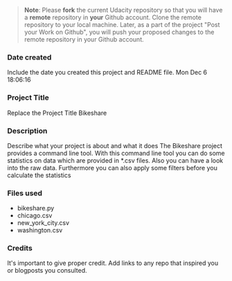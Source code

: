 >**Note**: Please **fork** the current Udacity repository so that you will have a **remote** repository in **your** Github account. Clone the remote repository to your local machine. Later, as a part of the project "Post your Work on Github", you will push your proposed changes to the remote repository in your Github account.

### Date created
Include the date you created this project and README file.
Mon Dec 6 18:06:16

### Project Title
Replace the Project Title
Bikeshare

### Description
Describe what your project is about and what it does
The Bikeshare project provides a command line tool.
With this command line tool you can do some statistics on data which are provided in *.csv files. 
Also you can have a look into the raw data.
Furthermore you can also apply some filters before you calculate the statistics

### Files used
- bikeshare.py
- chicago.csv
- new_york_city.csv
- washington.csv


### Credits
It's important to give proper credit. Add links to any repo that inspired you or blogposts you consulted.


